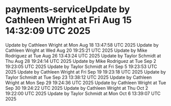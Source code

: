 # payments-serviceUpdate by Cathleen Wright at Fri Aug 15 14:32:09 UTC 2025
Update by Cathleen Wright at Mon Aug 18 13:47:58 UTC 2025
Update by Cathleen Wright at Wed Aug 20 19:25:21 UTC 2025
Update by Mike Rodriguez at Tue Aug 26 13:43:24 UTC 2025
Update by Taylor Schmidt at Thu Aug 28 19:24:14 UTC 2025
Update by Mike Rodriguez at Tue Sep  2 19:23:05 UTC 2025
Update by Taylor Schmidt at Fri Sep  5 19:23:53 UTC 2025
Update by Cathleen Wright at Fri Sep 19 19:23:18 UTC 2025
Update by Taylor Schmidt at Tue Sep 23 13:38:12 UTC 2025
Update by Cathleen Wright at Mon Sep 29 19:24:36 UTC 2025
Update by Cathleen Wright at Tue Sep 30 19:24:22 UTC 2025
Update by Cathleen Wright at Thu Oct  2 19:22:00 UTC 2025
Update by Taylor Schmidt at Mon Oct  6 13:39:07 UTC 2025
